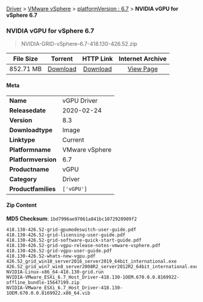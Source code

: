 
[Driver](/README.md)  >  [VMware vSphere](/index/Driver/VMware_vSphere.md)  >  [platformVersion : 6.7](/index/Driver/VMware_vSphere/6.7.md)  >  **NVIDIA vGPU for vSphere 6.7**


###    NVIDIA vGPU for vSphere 6.7

> NVIDIA-GRID-vSphere-6.7-418.130-426.52.zip   


| **File Size** | **Torrent**  | **HTTP Link** | **Internet Archive** |
|:-------------:|:------------:|:-------------:|:--------------------:|
| 852.71 MB |  [Download](https://archive.org/download/nvgpu_NVIDIA-GRID-vSphere-6.7-418.130-426.52.zip_6gc1abdn/nvgpu_NVIDIA-GRID-vSphere-6.7-418.130-426.52.zip_6gc1abdn_archive.torrent)       | [Download](https://archive.org/compress/nvgpu_NVIDIA-GRID-vSphere-6.7-418.130-426.52.zip_6gc1abdn) | [View Page](https://archive.org/details/nvgpu_NVIDIA-GRID-vSphere-6.7-418.130-426.52.zip_6gc1abdn)       |

#### Meta

<table>
<tr><td><strong>Name</strong></td><td>vGPU Driver</td></tr>
<tr><td><strong>Releasedate</strong></td><td>2020-02-24</td></tr>
<tr><td><strong>Version</strong></td><td>8.3</td></tr>
<tr><td><strong>Downloadtype</strong></td><td>Image</td></tr>
<tr><td><strong>Linktype</strong></td><td>Current</td></tr>
<tr><td><strong>Platformname</strong></td><td>VMware vSphere</td></tr>
<tr><td><strong>Platformversion</strong></td><td>6.7</td></tr>
<tr><td><strong>Productname</strong></td><td>vGPU</td></tr>
<tr><td><strong>Category</strong></td><td>Driver</td></tr>
<tr><td><strong>Productfamilies</strong></td><td><code>['vGPU']</code></td></tr>
</table>

#### Zip Content

**MD5 Checksum**: `1bd7996ae97061a841bc1072920909f2`

```text
418.130-426.52-grid-gpumodeswitch-user-guide.pdf
418.130-426.52-grid-licensing-user-guide.pdf
418.130-426.52-grid-software-quick-start-guide.pdf
418.130-426.52-grid-vgpu-release-notes-vmware-vsphere.pdf
418.130-426.52-grid-vgpu-user-guide.pdf
418.130-426.52-whats-new-vgpu.pdf
426.52_grid_win10_server2016_server2019_64bit_international.exe
426.52_grid_win7_win8_server2008R2_server2012R2_64bit_international.exe
NVIDIA-Linux-x86_64-418.130-grid.run
NVIDIA-VMware_ESXi_6.7_Host_Driver-418.130-1OEM.670.0.0.8169922-offline_bundle-15647199.zip
NVIDIA-VMware_ESXi_6.7_Host_Driver-418.130-1OEM.670.0.0.8169922.x86_64.vib
```